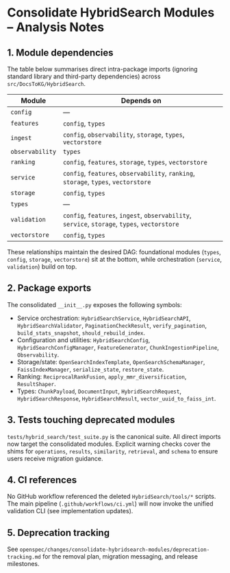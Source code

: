 # Consolidate HybridSearch Modules – Analysis Notes

## 1. Module dependencies

The table below summarises direct intra-package imports (ignoring standard library and
third-party dependencies) across `src/DocsToKG/HybridSearch`.

| Module | Depends on |
|--------|------------|
| `config` | — |
| `features` | `config`, `types` |
| `ingest` | `config`, `observability`, `storage`, `types`, `vectorstore` |
| `observability` | `types` |
| `ranking` | `config`, `features`, `storage`, `types`, `vectorstore` |
| `service` | `config`, `features`, `observability`, `ranking`, `storage`, `types`, `vectorstore` |
| `storage` | `config`, `types` |
| `types` | — |
| `validation` | `config`, `features`, `ingest`, `observability`, `service`, `storage`, `types`, `vectorstore` |
| `vectorstore` | `config`, `types` |

These relationships maintain the desired DAG: foundational modules (`types`, `config`,
`storage`, `vectorstore`) sit at the bottom, while orchestration (`service`, `validation`)
build on top.

## 2. Package exports

The consolidated `__init__.py` exposes the following symbols:

- Service orchestration: `HybridSearchService`, `HybridSearchAPI`,
  `HybridSearchValidator`, `PaginationCheckResult`, `verify_pagination`,
  `build_stats_snapshot`, `should_rebuild_index`.
- Configuration and utilities: `HybridSearchConfig`, `HybridSearchConfigManager`,
  `FeatureGenerator`, `ChunkIngestionPipeline`, `Observability`.
- Storage/state: `OpenSearchIndexTemplate`, `OpenSearchSchemaManager`,
  `FaissIndexManager`, `serialize_state`, `restore_state`.
- Ranking: `ReciprocalRankFusion`, `apply_mmr_diversification`, `ResultShaper`.
- Types: `ChunkPayload`, `DocumentInput`, `HybridSearchRequest`,
  `HybridSearchResponse`, `HybridSearchResult`, `vector_uuid_to_faiss_int`.

## 3. Tests touching deprecated modules

`tests/hybrid_search/test_suite.py` is the canonical suite. All direct imports now target
the consolidated modules. Explicit warning checks cover the shims for
`operations`, `results`, `similarity`, `retrieval`, and `schema` to ensure users receive
migration guidance.

## 4. CI references

No GitHub workflow referenced the deleted `HybridSearch/tools/*` scripts. The main
pipeline (`.github/workflows/ci.yml`) will now invoke the unified validation CLI (see
implementation updates).

## 5. Deprecation tracking

See `openspec/changes/consolidate-hybridsearch-modules/deprecation-tracking.md` for the
removal plan, migration messaging, and release milestones.
